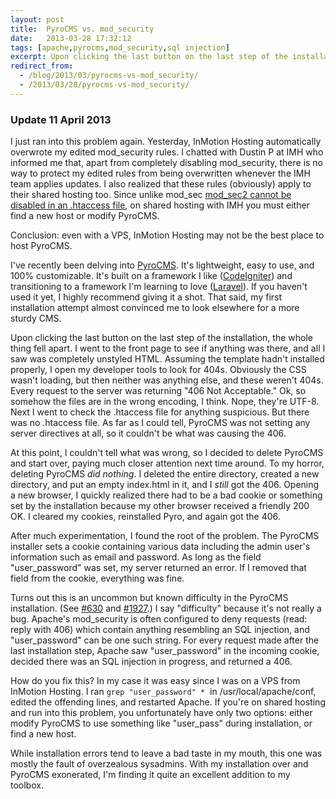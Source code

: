 ```yaml
---
layout: post
title:  PyroCMS vs. mod_security
date:   2013-03-28 17:32:12
tags: [apache,pyrocms,mod_security,sql injection]
excerpt: Upon clicking the last button on the last step of the installation, the whole thing fell apart.
redirect_from:
  - /blog/2013/03/pyrocms-vs-mod_security/
  - /2013/03/28/pyrocms-vs-mod_security/
---
```

<section class="callout secondary">
<h3>Update 11 April 2013</h3>
<p>I just ran into this problem again. Yesterday, InMotion Hosting automatically overwrote my edited mod_security rules. I chatted with Dustin P at IMH who informed me that, apart from completely disabling mod_security, there is no way to protect my edited rules from being overwritten whenever the IMH team applies updates. I also realized that these rules (obviously) apply to their shared hosting too. Since unlike mod_sec <a href="http://forums.cpanel.net/f5/mod_security2-how-disable-via-htaccess-72207.html">mod_sec2 cannot be disabled in an .htaccess file</a>, on shared hosting with IMH you must either find a new host or modify PyroCMS.</p>

<p>Conclusion: even with a VPS, InMotion Hosting may not be the best place to host PyroCMS.</p>
</section>

I've recently been delving into <a title="PyroCMS" href="https://www.pyrocms.com/" target="_blank">PyroCMS</a>. It's lightweight, easy to use, and 100% customizable. It's built on a framework I like (<a href="http://ellislab.com/codeigniter" target="_blank">CodeIgniter</a>) and transitioning to a framework I'm learning to love (<a href="http://laravel.com/" target="_blank">Laravel</a>). If you haven't used it yet, I highly recommend giving it a shot. That said, my first installation attempt almost convinced me to look elsewhere for a more sturdy CMS.

Upon clicking the last button on the last step of the installation, the whole thing fell apart. I went to the front page to see if anything was there, and all I saw was completely unstyled HTML. Assuming the template hadn't installed properly, I open my developer tools to look for 404s. Obviously the CSS wasn't loading, but then neither was anything else, and these weren't 404s. Every request to the server was returning "406 Not Acceptable." Ok, so somehow the files are in the wrong encoding, I think. Nope, they're UTF-8. Next I went to check the .htaccess file for anything suspicious. But there was no .htaccess file. As far as I could tell, PyroCMS was not setting any server directives at all, so it couldn't be what was causing the 406.

At this point, I couldn't tell what was wrong, so I decided to delete PyroCMS and start over, paying much closer attention next time around. To my horror, deleting PyroCMS <em>did nothing</em>. I deleted the entire directory, created a new directory, and put an empty index.html in it, and I <em>still</em> got the 406. Opening a new browser, I quickly realized there had to be a bad cookie or something set by the installation because my other browser received a friendly 200 OK. I cleared my cookies, reinstalled Pyro, and again got the 406.

After much experimentation, I found the root of the problem. The PyroCMS installer sets a cookie containing various data including the admin user's information such as email and password. As long as the field "user_password" was set, my server returned an error. If I removed that field from the cookie, everything was fine.

Turns out this is an uncommon but known difficulty in the PyroCMS installation. (See <a href="https://github.com/pyrocms/pyrocms/issues/630" target="_blank">#630</a> and <a href="https://github.com/pyrocms/pyrocms/issues/1927" target="_blank">#1927</a>.) I say "difficulty" because it's not really a bug. Apache's mod\_security is often configured to deny requests (read: reply with 406) which contain anything resembling an SQL injection, and "user\_password" can be one such string. For every request made after the last installation step, Apache saw "user_password" in the incoming cookie, decided there was an SQL injection in progress, and returned a 406.

How do you fix this? In my case it was easy since I was on a VPS from InMotion Hosting. I ran `grep "user_password" *`  in /usr/local/apache/conf, edited the offending lines, and restarted Apache. If you're on shared hosting and run into this problem, you unfortunately have only two options: either modify PyroCMS to use something like "user_pass" during installation, or find a new host.

While installation errors tend to leave a bad taste in my mouth, this one was mostly the fault of overzealous sysadmins. With my installation over and PyroCMS exonerated, I'm finding it quite an excellent addition to my toolbox.